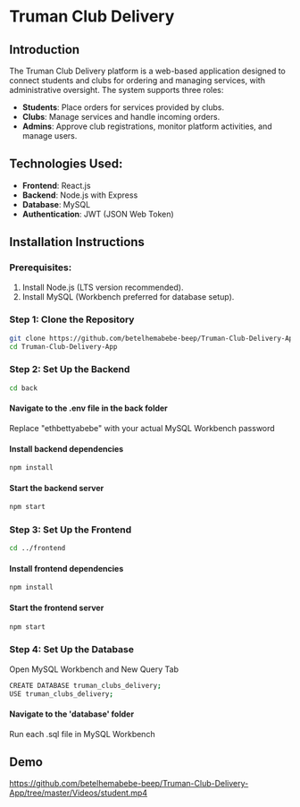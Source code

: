 # Truman Club Delivery 

## Introduction
The Truman Club Delivery platform is a web-based application designed to connect students and clubs for ordering and managing services, with administrative oversight. The system supports three roles:

- **Students**: Place orders for services provided by clubs.
- **Clubs**: Manage services and handle incoming orders.
- **Admins**: Approve club registrations, monitor platform activities, and manage users.

## Technologies Used:
- **Frontend**: React.js
- **Backend**: Node.js with Express
- **Database**: MySQL
- **Authentication**: JWT (JSON Web Token)

## Installation Instructions

### Prerequisites:
1. Install Node.js (LTS version recommended).
2. Install MySQL (Workbench preferred for database setup).

### Step 1: Clone the Repository
```bash
git clone https://github.com/betelhemabebe-beep/Truman-Club-Delivery-App.git
cd Truman-Club-Delivery-App
```

### Step 2: Set Up the Backend
```bash
cd back
```

#### Navigate to the .env file in the back folder
Replace "ethbettyabebe" with your actual MySQL Workbench password

#### Install backend dependencies
```bash
npm install
```

#### Start the backend server
```bash
npm start
```

### Step 3: Set Up the Frontend
```bash
cd ../frontend
```

#### Install frontend dependencies
```bash
npm install
```

#### Start the frontend server
```bash
npm start
```

### Step 4: Set Up the Database
 Open MySQL Workbench and New Query Tab
```bash
CREATE DATABASE truman_clubs_delivery;
USE truman_clubs_delivery;
```

#### Navigate to the 'database' folder
 Run each .sql file in MySQL Workbench 

 ## Demo

https://github.com/betelhemabebe-beep/Truman-Club-Delivery-App/tree/master/Videos/student.mp4





